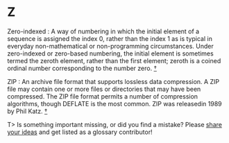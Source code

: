 # Z

Zero-indexed
: A way of numbering in which the initial element of a sequence is assigned the index 0, rather than the index 1 as is typical in everyday non-mathematical or non-programming circumstances. Under zero-indexed or zero-based numbering, the initial element is sometimes termed the zeroth element, rather than the first element; zeroth is a coined ordinal number corresponding to the number zero.&nbsp;[†](#w-zero-indexed)

ZIP
: An archive file format that supports lossless data compression. A ZIP file may contain one or more files or directories that may have been compressed. The ZIP file format permits a number of compression algorithms, though DEFLATE is the most common. ZIP was releasedin 1989 by Phil Katz.&nbsp;[†](#w-zip)

T> Is something important missing, or did you find a mistake? Please [share your ideas](https://github.com/j9t/web-development-glossary/blob/master/manuscript/z.md) and get listed as a glossary contributor!